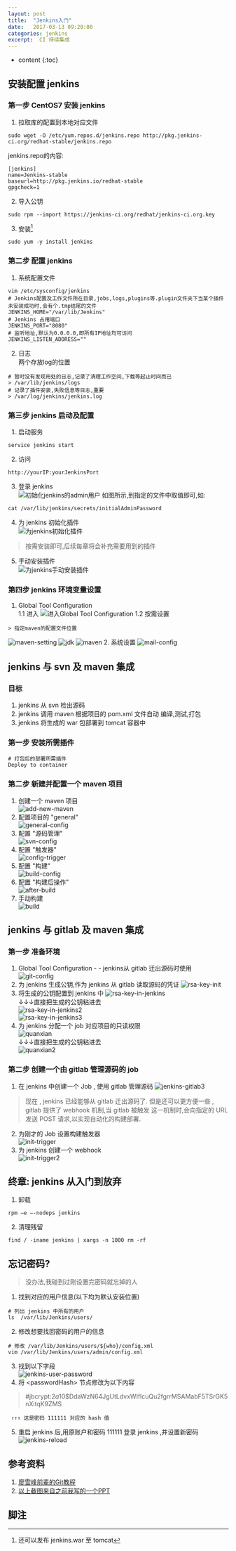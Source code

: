 ```yaml
---
layout: post
title:  "Jenkins入门"
date:   2017-03-13 09:20:00
categories: jenkins
excerpt:  CI 持续集成
---
```


* content
{:toc}

##  安装配置 jenkins  

### 第一步 CentOS7 安装 jenkins
1. 拉取库的配置到本地对应文件
````
sudo wget -O /etc/yum.repos.d/jenkins.repo http://pkg.jenkins-ci.org/redhat-stable/jenkins.repo
````
jenkins.repo的内容:
````
[jenkins]
name=Jenkins-stable
baseurl=http://pkg.jenkins.io/redhat-stable
gpgcheck=1
````
2. 导入公钥
````
sudo rpm --import https://jenkins-ci.org/redhat/jenkins-ci.org.key
````
3. 安装[^install]
````
sudo yum -y install jenkins
````
[^install]: 还可以发布 jenkins.war 至 tomcat  

###  第二步 配置 jenkins
1. 系统配置文件  
````
vim /etc/sysconfig/jenkins
# Jenkins配置及工作文件所在目录,jobs,logs,plugins等.plugin文件夹下当某个插件未安装成功时,会有个.tmp结尾的文件
JENKINS_HOME="/var/lib/Jenkins"
# Jenkins 占用端口
JENKINS_PORT="8080"
# 监听地址,默认为0.0.0.0,即所有IP地址均可访问
JENKINS_LISTEN_ADDRESS=""
````
2. 日志  
两个存放log的位置  
````
# 暂时没有发现用处的日志,记录了清理工作空间,下载等起止时间而已  
> /var/lib/jenkins/logs 
# 记录了插件安装,失败信息等日志,重要  
> /var/log/jenkins/jenkins.log  
````

###  第三步  jenkins 启动及配置
1. 启动服务  
````
service jenkins start
````
2. 访问  
````
http://yourIP:yourJenkinsPort
````
3. 登录 jenkins  
![初始化jenkins的admin用户](/static/imagine/jenkins/jenkins-admin-init.png)
如图所示,到指定的文件中取值即可,如:  
````
cat /var/lib/jenkins/secrets/initialAdminPassword
````
4. 为 jenkins 初始化插件  
![为jenkins初始化插件](/static/imagine/jenkins/jenkins-plugin-init.png)  
>按需安装即可,后续每章将会补充需要用到的插件  
5. 手动安装插件  
![为jenkins手动安装插件](/static/imagine/jenkins/jenkins-plugin-install.png)

###  第四步  jenkins 环境变量设置
1. Global Tool Configuration  
1.1 进入
![进入Global Tool Configuration](/static/imagine/jenkins/jenkins-tool-configuration.png)
1.2 按需设置  
````
> 指定maven的配置文件位置
````
![maven-setting](/static/imagine/jenkins/maven-setting.png)
![jdk](/static/imagine/jenkins/jdk.png)
![maven](/static/imagine/jenkins/maven.png)
2. 系统设置
![mail-config](/static/imagine/jenkins/jenkins-mail-config.png)

##  jenkins 与 svn 及 maven 集成

###  目标
1. jenkins 从 svn 检出源码  
2. jenkins 调用 maven 根据项目的 pom.xml 文件自动 编译,测试,打包
3. jenkins 将生成的 war 包部署到 tomcat 容器中  

###  第一步  安装所需插件
````
# 打包后的部署所需插件
Deploy to container
````
###  第二步  新建并配置一个 maven 项目  
1. 创建一个 maven 项目  
![add-new-maven](/static/imagine/jenkins/svn/new-maven.png)  
2. 配置项目的 "general"   
![general-config](/static/imagine/jenkins/svn/general-config.png)   
3. 配置 "源码管理"  
![svn-config](/static/imagine/jenkins/svn/svn-config.png)  
4. 配置 "触发器"  
![config-trigger](/static/imagine/jenkins/svn/config-trigger.png)  
5. 配置 "构建"  
![build-config](/static/imagine/jenkins/svn/build-config.png)  
6. 配置 "构建后操作"  
![after-build](/static/imagine/jenkins/svn/after-build-config.png)  
7. 手动构建  
![build](/static/imagine/jenkins/svn/just-try.png)

##  jenkins 与 gitlab 及 maven 集成  

###  第一步  准备环境  
1. Global Tool Configuration - - jenkins从 gitlab 迁出源码时使用
![git-config](/static/imagine/jenkins/gitlab/git-config.png)
2. 为 jenkins 生成公钥,作为 jenkins 从 gitlab 读取源码的凭证
![rsa-key-init](/static/imagine/jenkins/gitlab/init-pub.jpg)
3. 将生成的公钥配置到 jenkins 中
![rsa-key-in-jenkins](/static/imagine/jenkins/gitlab/rsa-key-in-jenkins.png)  
↓↓↓直接把生成的公钥粘进去  
![rsa-key-in-jenkins2](/static/imagine/jenkins/gitlab/rsa-key-in-jenkins2.png)  
![rsa-key-in-jenkins3](/static/imagine/jenkins/gitlab/rsa-key-in-jenkins3.png)  
4.  为 jenkins 分配一个 job 对应项目的只读权限  
![quanxian](/static/imagine/jenkins/gitlab/jenkins-gitlab1.png)  
↓↓↓直接把生成的公钥粘进去  
![quanxian2](/static/imagine/jenkins/gitlab/jenkins-gitlab2.png)  

###  第二步  创建一个由 gitlab 管理源码的 job
1.  在 jenkins 中创建一个 Job , 使用 gitlab 管理源码
![jenkins-gitlab3](/static/imagine/jenkins/gitlab/jenkins-gitlab3.png)  
> 现在 , jenkins 已经能够从 gitlab 迁出源码了. 但是还可以更方便一些 , gitlab 提供了 webhook 机制,当 gitlab 被触发
    这一机制时,会向指定的 URL 发送 POST 请求,以实现自动化的构建部署.
  
2. 为刚才的 Job 设置构建触发器  
![init-trigger](/static/imagine/jenkins/gitlab/init-trigger.png)  
3.  为 jenkins 创建一个 webhook  
![init-trigger2](/static/imagine/jenkins/gitlab/init-trigger2.png)  

##  终章: jenkins 从入门到放弃

1. 卸载  
````
rpm –e –-nodeps jenkins  
````  
2. 清理残留  
````
find / -iname jenkins | xargs -n 1000 rm -rf  
````  

##  忘记密码?

> 没办法,我碰到过刚设置完密码就忘掉的人  

1. 找到对应的用户信息(以下均为默认安装位置)
````
# 列出 jenkins 中所有的用户
ls  /var/lib/Jenkins/users/
````
2. 修改想要找回密码的用户的信息
````
# 修改 /var/lib/Jenkins/users/${who}/config.xml
vim /var/lib/Jenkins/users/admin/config.xml
````  
3. 找到以下字段  
![jenkins-user-password](/static/imagine/jenkins/svn/jenkins-user-password.png)  
4. 将 \<passwordHash\> 节点修改为以下内容  
>#jbcrypt:$2a$10$DdaWzN64JgUtLdvxWIflcuQu2fgrrMSAMabF5TSrGK5nXitqK9ZMS  

     ↑↑↑ 这是密码 111111 对应的 hash 值
5. 重启 jenkins 后,用原账户和密码 111111 登录 jenkins ,并设置新密码
![jenkins-reload](/static/imagine/jenkins/svn/change-password.png)  

## 参考资料
1. [廖雪峰前辈的Git教程](http://www.liaoxuefeng.com/wiki/0013739516305929606dd18361248578c67b8067c8c017b000)  
2. [以上截图来自之前我写的一个PPT](http://pan.baidu.com/s/1jIkcZLc)  

## 脚注  
